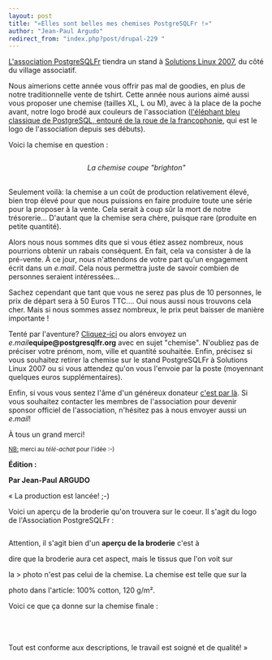 ```yaml
---
layout: post
title: "«Elles sont belles mes chemises PostgreSQLFr !»"
author: "Jean-Paul Argudo"
redirect_from: "index.php?post/drupal-229 "
---
```



<p><a href="./?q=node/163">L'association PostgreSQLFr</a> tiendra un stand à <a href="http://www.solutionslinux.fr/" target="_blank">Solutions Linux 2007</a>, du côté du village associatif.</p>

<p>

Nous aimerions cette année vous offrir pas mal de goodies, en plus de notre traditionnelle vente de tshirt. Cette année nous aurions aimé aussi vous proposer une chemise (tailles XL, L ou M), avec à la place de la poche avant, notre logo brodé aux couleurs de l'association (<a href="http://dbadialog.free.fr/PGFr/postgresqlfr.png" target="_blank">l'éléphant bleu classique de PostgreSQL, entouré de la roue de la francophonie</a>, qui est le logo de l'association depuis ses débuts).</p>

<!--more-->


<p>Voici la chemise en question&nbsp;: </p>

<p><img title="chemise.jpg, oct 2008" style="margin: 0 auto; display: block;" alt="" src="/public/chemise.jpg" /></p>

<center><em>La chemise coupe "brighton"<br /><br /></em></center><p>

Seulement voilà: la chemise a un coût de production relativement élevé, bien trop élevé pour que nous puissions en faire produire toute une série pour la proposer à la vente. Cela serait à coup sûr la mort de notre trésorerie... D'autant que la chemise sera chère, puisque rare (produite en petite quantité).</p>

<p>Alors nous nous sommes dits que si vous étiez assez nombreux, nous pourrions obtenir un rabais conséquent. En fait, cela va consister à de la pré-vente. À ce jour, nous n'attendons de votre part qu'un engagement écrit dans un <em>e.mail</em>. Cela nous permettra juste de savoir combien de personnes seraient intéressées...</p>

<p>Sachez cependant que tant que vous ne serez pas plus de 10 personnes, le prix de départ sera à 50 Euros TTC.... Oui nous aussi nous trouvons cela cher. Mais si nous sommes assez nombreux, le prix peut baisser de manière importante&nbsp;!</p>

<p>Tenté par l'aventure? <a href="mailto:equipe@postgresqlfr.org?subject=chemise">Cliquez-ici</a> ou alors envoyez un <em>e.mail</em><strong>equipe@postgresqlfr.org</strong> avec en sujet "chemise". N'oubliez pas de préciser votre prénom, nom, ville et quantité souhaitée. Enfin, précisez si vous souhaitez retirer la chemise sur le stand PostgreSQLFr à Solutions Linux 2007 ou si vous attendez qu'on vous l'envoie par la poste (moyennant quelques euros supplémentaires).</p>

<p>Enfin, si vous vous sentez l'âme d'un généreux donateur <a href="./?q=node/473">c'est par là</a>. Si vous souhaitez contacter les membres de l'association pour devenir sponsor officiel de l'association, n'hésitez pas à nous envoyer aussi un <em>e.mail</em>! </p>

<p>À tous un grand merci!</p>

<p><small><ins>NB:</ins> merci au <em>télé-achat</em> pour l'idée :-)</small></p>

<p><strong>Édition :</strong></p>

<p><strong>Par Jean-Paul ARGUDO<br /></strong></p>

<p>« La production est lancée! ;-)</p>

<p>Voici un aperçu de la broderie qu'on trouvera sur le coeur. Il s'agit du logo de l'Association PostgreSQLFr :</p>

<p><img title="preview_broderie_7cm.jpg, oct 2008" style="margin: 0 auto; display: block;" alt="" src="/public/./.preview_broderie_7cm_m.jpg" /></p>

<p>Attention, il s'agit bien d'un <strong>aperçu de la broderie</strong> c'est à

dire que la broderie aura cet aspect, mais le tissus que l'on voit sur

la &gt; photo n'est pas celui de la chemise. La chemise est telle que sur la

photo dans l'article: 100% cotton, 120 g/m². </p>

<p>Voici ce que ça donne sur la chemise finale :<br /><br />

<img title="chemise-logo.png, oct 2008" style="margin: 0 auto; display: block;" alt="" src="/public/chemise-logo.png" /><br /><br />Tout est conforme aux descriptions, le travail est soigné et de qualité! »</p>